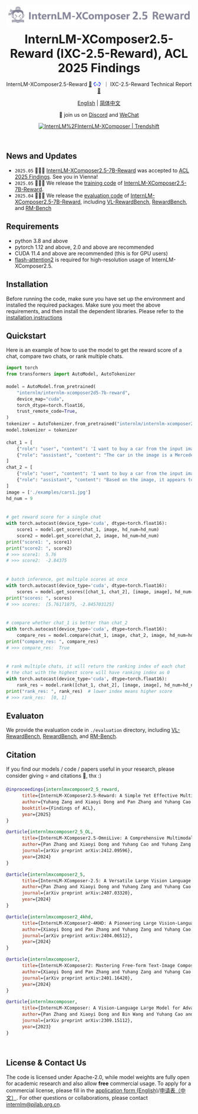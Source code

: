 <p align="center">
    <img src="assets/logo_en.png" width="650"/>
</p>
<p align="center">
    <b><font size="6">InternLM-XComposer2.5-Reward (IXC-2.5-Reward), ACL 2025 Findings </font></b>
</p>


<div align="center">
        InternLM-XComposer2.5-Reward <a href="https://huggingface.co/internlm/internlm-xcomposer2d5-7b-reward">🤗</a> <a href="https://modelscope.cn/models/Shanghai_AI_Laboratory/internlm-xcomposer2d5-7b-reward"><img src="../assets/modelscope_logo.png" width="20px"></a> &nbsp｜ IXC-2.5-Reward Technical Report <a href="https://arxiv.org/pdf/2501.12368">  📄 </a>  
 

[English](./README.md) | [简体中文](./README_CN.md)

</div>

<p align="center">
    👋 join us on <a href="https://discord.gg/xa29JuW87d" target="_blank">Discord</a> and <a href="https://r.vansin.top/?r=internwx" target="_blank">WeChat</a>
</p>

<p align="center">
<a href="https://trendshift.io/repositories/5245" target="_blank"><img src="https://trendshift.io/api/badge/repositories/5245" alt="InternLM%2FInternLM-XComposer | Trendshift" style="width: 250px; height: 55px;" width="250" height="55"/></a>
</p>

<br>

## News and Updates
- `2025.05` 🎉🎉🎉 [InternLM-XComposer2.5-7B-Reward](https://huggingface.co/internlm/internlm-xcomposer2d5-7b-reward) was accepted to [ACL 2025 Findings](https://2025.aclweb.org/). See you in Vienna!
- `2025.05` 🎉🎉🎉 We release the [training code](./training) of [InternLM-XComposer2.5-7B-Reward](https://huggingface.co/internlm/internlm-xcomposer2d5-7b-reward).
- `2025.04` 🎉🎉🎉 We release the [evaluation code](./evaluation) of [InternLM-XComposer2.5-7B-Reward](https://huggingface.co/internlm/internlm-xcomposer2d5-7b-reward), including [VL-RewardBench](https://huggingface.co/datasets/MMInstruction/VL-RewardBench), [RewardBench](https://huggingface.co/datasets/allenai/reward-bench), and [RM-Bench](https://github.com/THU-KEG/RM-Bench)

## Requirements

- python 3.8 and above
- pytorch 1.12 and above, 2.0 and above are recommended
- CUDA 11.4 and above are recommended (this is for GPU users)
- [flash-attention2](https://github.com/Dao-AILab/flash-attention) is required for high-resolution usage of InternLM-XComposer2.5.
  <br>

## Installation

Before running the code, make sure you have set up the environment and installed the required packages. Make sure you meet the above requirements, and then install the dependent libraries.
Please refer to the [installation instructions](../docs/install.md)

## Quickstart

Here is an example of how to use the model to get the reward score of a chat, compare two chats, or rank multiple chats.

```python
import torch
from transformers import AutoModel, AutoTokenizer

model = AutoModel.from_pretrained(
    "internlm/internlm-xcomposer2d5-7b-reward", 
    device_map="cuda", 
    torch_dtype=torch.float16, 
    trust_remote_code=True,
)
tokenizer = AutoTokenizer.from_pretrained("internlm/internlm-xcomposer2d5-7b-reward", trust_remote_code=True)
model.tokenizer = tokenizer

chat_1 = [
    {"role": "user", "content": 'I want to buy a car from the input image, analyze the advantages and weaknesses.'},
    {"role": "assistant", "content": "The car in the image is a Mercedes-Benz G-Class. This is a luxury SUV known for its ruggedness, off-road capability, and iconic boxy design. Here's an analysis of its advantages and weaknesses: Advantages: Off-road capability: The G-Class is built on a robust ladder frame chassis and has a powerful engine, making it highly capable in off-road conditions. It features a low-range transfer case, locking differentials, and a high ground clearance. Luxury and comfort: Despite its rugged exterior, the G-Class offers a luxurious interior with high-quality materials, comfortable seats, and advanced technology features. Iconic design: The distinctive boxy shape of the G-Class has made it a cult classic. It's instantly recognizable and has a timeless appeal. Strong resale value: Due to its exclusivity and desirability, the G-Class tends to hold its value well over time. Weaknesses: Fuel efficiency: The G-Class is not known for its fuel efficiency, especially with the larger engine options. Ride quality: The firm suspension is designed for off-road performance, which can make the ride a bit bumpy on paved roads. Price: The G-Class is a very expensive vehicle, even for a luxury SUV. Size and maneuverability: The large size of the G-Class can make it challenging to park and maneuver in tight spaces."}
]
chat_2 = [
    {"role": "user", "content": 'I want to buy a car from the input image, analyze the advantages and weaknesses.'},
    {"role": "assistant", "content": "Based on the image, it appears to be a Ferrari F8 Tributo. Advantages: Performance: Ferraris are renowned for their exceptional performance. The F8 Tributo is no exception, boasting a powerful twin-turbocharged V8 engine that delivers exhilarating acceleration and top speed. Handling: Ferraris are known for their precise handling and agility. The F8 Tributo continues this tradition, with advanced aerodynamics and sophisticated suspension systems ensuring a thrilling driving experience. Design: Ferrari is synonymous with iconic and head-turning designs. The F8 Tributo is a testament to this, featuring sleek lines, aggressive styling, and a captivating presence. Exclusivity: Owning a Ferrari is a status symbol. It represents luxury, exclusivity, and a passion for high-performance automobiles. Weaknesses: Price: Ferraris come with a hefty price tag. The F8 Tributo is no exception, making it an investment for those with significant financial resources. Fuel Efficiency: High-performance sports cars like the F8 Tributo are not known for their fuel efficiency. You can expect lower miles per gallon compared to everyday vehicles. Maintenance Costs: Owning a Ferrari comes with associated maintenance costs, which can be higher than those for regular cars. Practicality: The F8 Tributo is primarily a two-seater sports car, making it less practical for everyday use or carrying passengers. Ride Comfort: While the F8 Tributo offers a thrilling driving experience, its stiff suspension might not be ideal for long-distance comfort."}
]
image = ['./examples/cars1.jpg']
hd_num = 9


# get reward score for a single chat
with torch.autocast(device_type='cuda', dtype=torch.float16):
    score1 = model.get_score(chat_1, image, hd_num=hd_num)
    score2 = model.get_score(chat_2, image, hd_num=hd_num)
print("score1: ", score1)
print("score2: ", score2)
# >>> score1:  5.76
# >>> score2:  -2.84375


# batch inference, get multiple scores at once
with torch.autocast(device_type='cuda', dtype=torch.float16):
    scores = model.get_scores([chat_1, chat_2], [image, image], hd_num=hd_num)
print("scores: ", scores)
# >>> scores:  [5.76171875, -2.845703125]


# compare whether chat_1 is better than chat_2
with torch.autocast(device_type='cuda', dtype=torch.float16):
    compare_res = model.compare(chat_1, image, chat_2, image, hd_num=hd_num)
print("compare_res: ", compare_res)
# >>> compare_res:  True


# rank multiple chats, it will return the ranking index of each chat
# the chat with the highest score will have ranking index as 0
with torch.autocast(device_type='cuda', dtype=torch.float16):
    rank_res = model.rank([chat_1, chat_2], [image, image], hd_num=hd_num)
print("rank_res: ", rank_res)  # lower index means higher score
# >>> rank_res:  [0, 1] 
```

## Evaluaton

We provide the evaluation code in `./evaluation` directory, including [VL-RewardBench](https://huggingface.co/datasets/MMInstruction/VL-RewardBench), [RewardBench](https://huggingface.co/datasets/allenai/reward-bench), and [RM-Bench](https://github.com/THU-KEG/RM-Bench).

## Citation

If you find our models / code / papers useful in your research, please consider giving ⭐ and citations 📝, thx :)

```BibTeX
@inproceedings{internlmxcomposer2_5_reward,
      title={InternLM-XComposer2.5-Reward: A Simple Yet Effective Multi-Modal Reward Model}, 
      author={Yuhang Zang and Xiaoyi Dong and Pan Zhang and Yuhang Cao and Ziyu Liu and Shengyuan Ding and Shenxi Wu and Yubo Ma and Haodong Duan and Wenwei Zhang and Kai Chen and Dahua Lin and Jiaqi Wang},
      booktitle={Findings of ACL},
      year={2025}
}
```

```BibTeX
@article{internlmxcomposer2_5_OL,
      title={InternLM-XComposer2.5-OmniLive: A Comprehensive Multimodal System for Long-term Streaming Video and Audio Interactions}, 
      author={Pan Zhang and Xiaoyi Dong and Yuhang Cao and Yuhang Zang and Rui Qian and Xilin Wei and Lin Chen and Yifei Li and Junbo Niu and Shuangrui Ding and Qipeng Guo and Haodong Duan and Xin Chen and Han Lv and Zheng Nie and Min Zhang and Bin Wang and Wenwei Zhang and Xinyue Zhang and Jiaye Ge and Wei Li and Jingwen Li and Zhongying Tu and Conghui He and Xingcheng Zhang and Kai Chen and Yu Qiao and Dahua Lin and Jiaqi Wang},
      journal={arXiv preprint arXiv:2412.09596},
      year={2024}
}
```

```BibTeX
@article{internlmxcomposer2_5,
      title={InternLM-XComposer-2.5: A Versatile Large Vision Language Model Supporting Long-Contextual Input and Output}, 
      author={Pan Zhang and Xiaoyi Dong and Yuhang Zang and Yuhang Cao and Rui Qian and Lin Chen and Qipeng Guo and Haodong Duan and Bin Wang and Linke Ouyang and Songyang Zhang and Wenwei Zhang and Yining Li and Yang Gao and Peng Sun and Xinyue Zhang and Wei Li and Jingwen Li and Wenhai Wang and Hang Yan and Conghui He and Xingcheng Zhang and Kai Chen and Jifeng Dai and Yu Qiao and Dahua Lin and Jiaqi Wang},
      journal={arXiv preprint arXiv:2407.03320},
      year={2024}
}
```

```BibTeX
@article{internlmxcomposer2_4khd,
      title={InternLM-XComposer2-4KHD: A Pioneering Large Vision-Language Model Handling Resolutions from 336 Pixels to 4K HD},
      author={Xiaoyi Dong and Pan Zhang and Yuhang Zang and Yuhang Cao and Bin Wang and Linke Ouyang and Songyang Zhang and Haodong Duan and Wenwei Zhang and Yining Li and Hang Yan and Yang Gao and Zhe Chen and Xinyue Zhang and Wei Li and Jingwen Li and Wenhai Wang and Kai Chen and Conghui He and Xingcheng Zhang and Jifeng Dai and Yu Qiao and Dahua Lin and Jiaqi Wang},
      journal={arXiv preprint arXiv:2404.06512},
      year={2024}
}
```

```BibTeX
@article{internlmxcomposer2,
      title={InternLM-XComposer2: Mastering Free-form Text-Image Composition and Comprehension in Vision-Language Large Model},
      author={Xiaoyi Dong and Pan Zhang and Yuhang Zang and Yuhang Cao and Bin Wang and Linke Ouyang and Xilin Wei and Songyang Zhang and Haodong Duan and Maosong Cao and Wenwei Zhang and Yining Li and Hang Yan and Yang Gao and Xinyue Zhang and Wei Li and Jingwen Li and Kai Chen and Conghui He and Xingcheng Zhang and Yu Qiao and Dahua Lin and Jiaqi Wang},
      journal={arXiv preprint arXiv:2401.16420},
      year={2024}
}
```

```BibTeX
@article{internlmxcomposer,
      title={InternLM-XComposer: A Vision-Language Large Model for Advanced Text-image Comprehension and Composition},
      author={Pan Zhang and Xiaoyi Dong and Bin Wang and Yuhang Cao and Chao Xu and Linke Ouyang and Zhiyuan Zhao and Shuangrui Ding and Songyang Zhang and Haodong Duan and Wenwei Zhang and Hang Yan and Xinyue Zhang and Wei Li and Jingwen Li and Kai Chen and Conghui He and Xingcheng Zhang and Yu Qiao and Dahua Lin and Jiaqi Wang},
      journal={arXiv preprint arXiv:2309.15112},
      year={2023}
}
```

<br>

## License & Contact Us

The code is licensed under Apache-2.0, while model weights are fully open for academic research and also allow **free** commercial usage. To apply for a commercial license, please fill in the [application form (English)](https://wj.qq.com/s2/12727483/5dba/)/[申请表（中文）](https://wj.qq.com/s2/12725412/f7c1/). For other questions or collaborations, please contact <internlm@pjlab.org.cn>.
